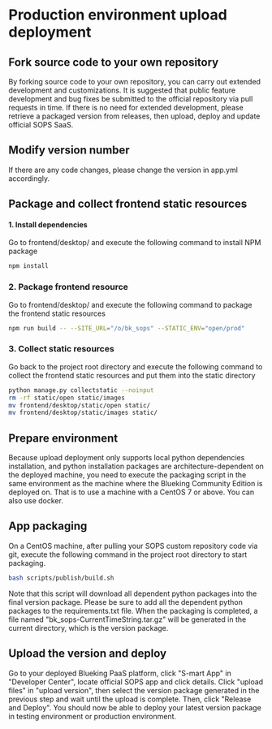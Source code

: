 ﻿# Production environment upload deployment

## Fork source code to your own repository  
By forking source code to your own repository, you can carry out extended development and customizations. It is suggested that public feature development and bug fixes be submitted to the official repository via pull requests in time.
If there is no need for extended development, please retrieve a packaged version from releases, then upload, deploy and update official SOPS SaaS.


## Modify version number
If there are any code changes, please change the version in app.yml accordingly.


## Package and collect frontend static resources

#### 1. Install dependencies  
Go to frontend/desktop/ and execute the following command to install NPM package
```bash
npm install
```

### 2. Package frontend resource
Go to frontend/desktop/ and execute the following command to package the frontend static resources
```bash
npm run build -- --SITE_URL="/o/bk_sops" --STATIC_ENV="open/prod"
```

### 3. Collect static resources
Go back to the project root directory and execute the following command to collect the frontend static resources and put them into the static directory
```bash
python manage.py collectstatic --noinput
rm -rf static/open static/images
mv frontend/desktop/static/open static/
mv frontend/desktop/static/images static/
```


## Prepare environment
Because upload deployment only supports local python dependencies installation, and python installation packages are architecture-dependent on the deployed machine, you need to execute the packaging script in the same environment as the machine where the Blueking Community Edition is deployed on.
That is to use a machine with a CentOS 7 or above. You can also use docker.


## App packaging
On a CentOS machine, after pulling your SOPS custom repository code via git, execute the following command in the project root directory to start packaging.
```bash
bash scripts/publish/build.sh
```
Note that this script will download all dependent python packages into the final version package. Please be sure to add all the dependent python packages to the requirements.txt file.
When the packaging is completed, a file named "bk_sops-CurrentTimeString.tar.gz" will be generated in the current directory, which is the version package.


## Upload the version and deploy
Go to your deployed Blueking PaaS platform, click "S-mart App" in "Developer Center", locate official SOPS app and click details.
Click "upload files" in "upload version", then select the version package generated in the previous step and wait until the upload is complete. Then, click "Release and Deploy". You should now be able to deploy your latest version package in testing environment or production environment.
